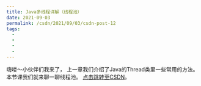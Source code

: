 ```yaml
---
title: Java多线程详解（线程池）
date: 2021-09-03
permalink: /csdn/2021/09/03/csdn-post-12
tags:
  - 
  - 
  - 
  - 
---
```


嗨喽～小伙伴们我来了，    上一章我们介绍了Java的Thread类里一些常用的方法。本节课我们就来聊一聊线程池。 [点击跳转至CSDN](https://blog.csdn.net/sixibiheye/article/details/120078950)。